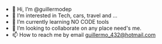 - 👋 Hi, I’m @guillermodep
- 👀 I’m interested in Tech, cars, travel and ...
- 🌱 I’m currently learning NO CODE tools
- 💞️ I’m looking to collaborate on any place need's me.
- 📫 How to reach me by email guillermo_432@hotmail.com

<!---
guillermodep/guillermodep is a ✨ special ✨ repository because its `README.md` (this file) appears on your GitHub profile.
You can click the Preview link to take a look at your changes.
--->
